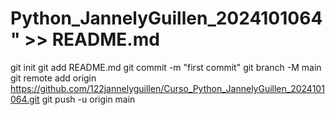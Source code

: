 # Python_JannelyGuillen_2024101064" >> README.md
git init
git add README.md
git commit -m "first commit"
git branch -M main
git remote add origin https://github.com/122jannelyguillen/Curso_Python_JannelyGuillen_2024101064.git
git push -u origin main
